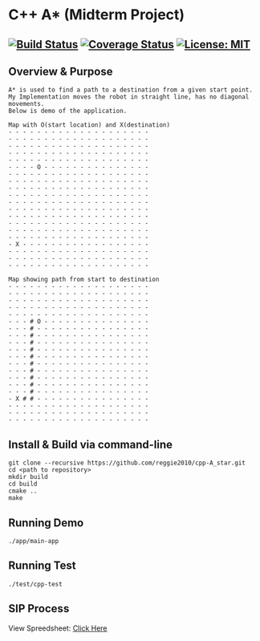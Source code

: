 # C++ A* (Midterm Project)
[![Build Status](https://travis-ci.org/reggie2010/cpp-A_star.svg?branch=master)](https://travis-ci.org/reggie2010/cpp-A_star)
[![Coverage Status](https://coveralls.io/repos/github/reggie2010/cpp-A_star/badge.svg)](https://coveralls.io/github/reggie2010/cpp-A_star)
[![License: MIT](https://img.shields.io/badge/License-MIT-yellow.svg)](LICENSE.md)
---

## Overview & Purpose
```
A* is used to find a path to a destination from a given start point. 
My Implementation moves the robot in straight line, has no diagonal movements. 
Below is demo of the application.

Map with O(start location) and X(destination)
- - - - - - - - - - - - - - - - - - - - 
- - - - - - - - - - - - - - - - - - - - 
- - - - - - - - - - - - - - - - - - - - 
- - - - - - - - - - - - - - - - - - - - 
- - - - - - - - - - - - - - - - - - - - 
- - - - O - - - - - - - - - - - - - - - 
- - - - - - - - - - - - - - - - - - - - 
- - - - - - - - - - - - - - - - - - - - 
- - - - - - - - - - - - - - - - - - - - 
- - - - - - - - - - - - - - - - - - - - 
- - - - - - - - - - - - - - - - - - - - 
- - - - - - - - - - - - - - - - - - - - 
- - - - - - - - - - - - - - - - - - - - 
- - - - - - - - - - - - - - - - - - - - 
- - - - - - - - - - - - - - - - - - - - 
- - - - - - - - - - - - - - - - - - - - 
- X - - - - - - - - - - - - - - - - - - 
- - - - - - - - - - - - - - - - - - - - 
- - - - - - - - - - - - - - - - - - - - 
- - - - - - - - - - - - - - - - - - - - 

Map showing path from start to destination
- - - - - - - - - - - - - - - - - - - - 
- - - - - - - - - - - - - - - - - - - - 
- - - - - - - - - - - - - - - - - - - - 
- - - - - - - - - - - - - - - - - - - - 
- - - - - - - - - - - - - - - - - - - - 
- - - # O - - - - - - - - - - - - - - - 
- - - # - - - - - - - - - - - - - - - - 
- - - # - - - - - - - - - - - - - - - - 
- - - # - - - - - - - - - - - - - - - - 
- - - # - - - - - - - - - - - - - - - - 
- - - # - - - - - - - - - - - - - - - - 
- - - # - - - - - - - - - - - - - - - - 
- - - # - - - - - - - - - - - - - - - - 
- - - # - - - - - - - - - - - - - - - - 
- - - # - - - - - - - - - - - - - - - - 
- - - # - - - - - - - - - - - - - - - - 
- X # # - - - - - - - - - - - - - - - - 
- - - - - - - - - - - - - - - - - - - - 
- - - - - - - - - - - - - - - - - - - - 
- - - - - - - - - - - - - - - - - - - - 

```


## Install & Build via command-line
```
git clone --recursive https://github.com/reggie2010/cpp-A_star.git
cd <path to repository>
mkdir build
cd build
cmake ..
make
```


## Running Demo
```
./app/main-app
```


## Running Test
```
./test/cpp-test
```

## SIP Process
View Spreedsheet: [Click Here](https://docs.google.com/spreadsheets/d/1-gAjTy0ooMH7pE0F6lr0A7RAmAapvc0R1SgJPUTk70g/edit?usp=sharing)
